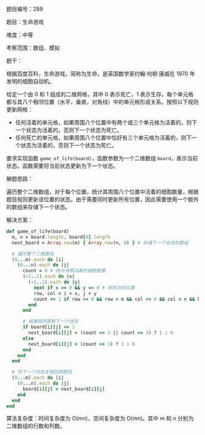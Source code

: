 题目编号：289

题目：生命游戏

难度：中等

考察范围：数组、模拟

题干：

根据百度百科，生命游戏，简称为生命，是英国数学家约翰·何顿·康威在 1970 年发明的细胞自动机。

给定一个由 0 和 1 组成的二维网格，其中 0 表示死亡，1 表示生存。每个单元格都与其八个相邻位置（水平，垂直，对角线）中的单元格形成关系。按照以下规则更新网格：

- 任何活着的单元格，如果周围八个位置中有两个或三个单元格为活着的，则下一个状态为活着的，否则下一个状态为死亡。
- 任何死亡的单元格，如果周围八个位置中恰好有三个单元格为活着的，则下一个状态为活着的，否则下一个状态为死亡。

要求实现函数 `game_of_life(board)`，函数参数为一个二维数组 `board`，表示当前状态。函数需要将当前状态更新为下一个状态。

解题思路：

遍历整个二维数组，对于每个位置，统计其周围八个位置中活着的细胞数量，根据题目规则更新该位置的状态。由于需要同时更新所有位置，因此需要使用一个额外的数组来存储下一个状态。

解决方案：

```ruby
def game_of_life(board)
  m, n = board.length, board[0].length
  next_board = Array.new(m) { Array.new(n, 0) } # 存储下一个状态的数组

  # 遍历整个二维数组
  (0...m).each do |i|
    (0...n).each do |j|
      count = 0 # 统计周围活着的细胞数量
      (-1..1).each do |x|
        (-1..1).each do |y|
          next if x == 0 && y == 0 # 排除当前位置
          row, col = i + x, j + y
          count += 1 if row >= 0 && row < m && col >= 0 && col < n && board[row][col] == 1
        end
      end

      # 根据规则更新下一个状态
      if board[i][j] == 1
        next_board[i][j] = (count == 2 || count == 3) ? 1 : 0
      else
        next_board[i][j] = (count == 3) ? 1 : 0
      end
    end
  end

  # 将下一个状态复制回原数组
  (0...m).each do |i|
    (0...n).each do |j|
      board[i][j] = next_board[i][j]
    end
  end
end
```

算法复杂度：时间复杂度为 O(mn)，空间复杂度为 O(mn)。其中 m 和 n 分别为二维数组的行数和列数。